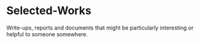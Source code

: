 # Selected-Works
Write-ups, reports and documents that might be particularly interesting or helpful to someone somewhere.
